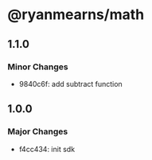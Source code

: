 # @ryanmearns/math

## 1.1.0

### Minor Changes

- 9840c6f: add subtract function

## 1.0.0

### Major Changes

- f4cc434: init sdk
